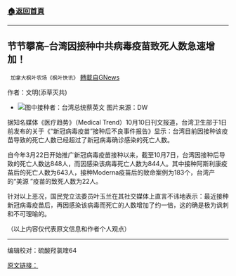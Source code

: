 ###  [:house:返回首頁](https://github.com/ourhimalayas/txt)
---


## 节节攀高&#8211;台湾因接种中共病毒疫苗致死人数急速增加！
` 加拿大枫叶农场《枫叶快讯》` [轉載自GNews](https://gnews.org/zh-hans/1592122/)

作者：文明(添草灭共)

- ![](https://assets.gnews.org/wp-content/uploads/2021/10/cyw.jpg)图中接种者：台湾总统蔡英文
图片来源：DW


据知名媒体《医疗趋势》（Medical Trend）10月10日刊文报道，台湾卫生部于1日前发布的关于《“新冠病毒疫苗”接种后不良事件报告》显示：台湾目前因接种该疫苗导致的死亡人数已经超过了新冠病毒确诊感染的死亡人数。

自今年3月22日开始推广新冠病毒疫苗接种以来，截至10月7日，台湾因接种后导致的死亡人数达848人，而因感染该病毒死亡人数为844人。其中接种阿斯利康疫苗后的死亡人数为643人，接种Moderna疫苗后的致命案例为183个，台湾产的“美源 ”疫苗的致死人数为22人。

针对以上恶况，国民党立法委员叶玉兰在其社交媒体上直言不讳地表示：最近接种新冠病毒疫苗后，再因感染该病毒而死亡的人数增加了约一倍，这的确是极为讽刺和不可理喻的。

（以上内容仅代表原文信息和作者个人观点）

* * *

编辑校对：硫酸羟氯喹64

[原文链接：](https://medicaltrend.org/2021/10/10/taiwan-death-from-covid-19-vaccination-exceeds-death-from-covid-19/)
